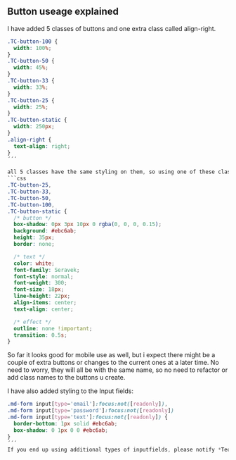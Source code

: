 ## Button useage explained

I have added 5 classes of buttons and one extra class called align-right.

```css
.TC-button-100 {
  width: 100%;
}
.TC-button-50 {
  width: 45%;
}
.TC-button-33 {
  width: 33%;
}
.TC-button-25 {
  width: 25%;
}
.TC-button-static {
  width: 250px;
}
.align-right {
  text-align: right;
}
´´´

all 5 classes have the same styling on them, so using one of these classes will add the following styling: 
```css
.TC-button-25, 
.TC-button-33,
.TC-button-50,
.TC-button-100,
.TC-button-static {
  /* button */
  box-shadow: 0px 3px 10px 0 rgba(0, 0, 0, 0.15);
  background: #ebc6ab;
  height: 35px;
  border: none;

  /* text */
  color: white;
  font-family: Seravek;
  font-style: normal;
  font-weight: 300;
  font-size: 18px;
  line-height: 22px;
  align-items: center;
  text-align: center;

  /* effect */
  outline: none !important;
  transition: 0.5s;
}
```

So far it looks good for mobile use as well, but i expect there might be a couple of extra buttons or changes to the current ones at a later time. No need to worry, they will all be with the same name, so no need to refactor or add class names to the buttons u create.

I have also added styling to the Input fields:

```css
.md-form input[type='email']:focus:not([readonly]),
.md-form input[type='password']:focus:not([readonly])
.md-form input[type='text']:focus:not([readonly]) {
  border-bottom: 1px solid #ebc6ab;
  box-shadow: 0 1px 0 0 #ebc6ab;
}
´´´
If you end up using additional types of inputfields, please notify *Teodor* or add it in **styles.css** with the rest.
```

